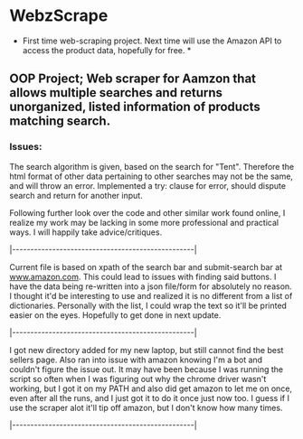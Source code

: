 # WebzScrape

* First time web-scraping project. Next time will use the Amazon API to access the product data, hopefully for free. *

## OOP Project; Web scraper for Aamzon that allows multiple searches and returns unorganized, listed information of products matching search.

### Issues:

The search algorithm is given, based on the search for "Tent". Therefore the html format of other data pertaining to other searches may not be the same, and will throw an error. Implemented a try: clause for error, should dispute search and return for another input.

Following further look over the code and other similar work found online, I realize my work may be lacking in some more professional and practical ways. 
I will happily take advice/critiques.

|--------------------------------------------------|
                
Current file is based on xpath of the search bar and submit-search bar at www.amazon.com. This could lead to issues with finding said buttons.
I have the data being re-written into a json file/form for absolutely no reason. I thought it'd be interesting to use and realized it is no different from a list of dictionaries. Personally with the list, I could wrap the text so it'll be printed easier on the eyes. Hopefully to get done in next update.

|--------------------------------------------------|

I got new directory added for my new laptop, but still cannot find the best sellers page. Also ran into issue with amazon knowing I'm a bot and couldn't figure the issue out. It may have been because I was running the script so often when I was figuring out why the chrome driver wasn't working, but I got it on my PATH and also did get amazon to let me on once, even after all the runs, and I just got it to do it once just now too. I guess if I use the scraper alot it'll tip off amazon, but I don't know how many times.

|--------------------------------------------------|
